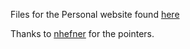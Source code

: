 Files for the Personal website found [here](https://ninehundred1.github.io/)



Thanks to [nhefner](https://github.com/natehefner/nhefner) for the pointers.

